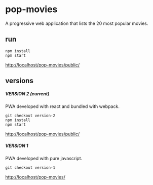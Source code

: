 # pop-movies
A progressive web application that lists the 20 most popular movies.

## run
```
npm install
npm start
```
[http://localhost/pop-movies/public/](http://localhost/pop-movies/public/)

## versions

##### VERSION 2 (current)
PWA developed with react and bundled with webpack.
```
git checkout version-2
npm install
npm start
```
[http://localhost/pop-movies/public/](http://localhost/pop-movies/public/)

##### VERSION 1
PWA developed with pure javascript.
```
git checkout version-1
```
[http://localhost/pop-movies/](http://localhost/pop-movies/)

